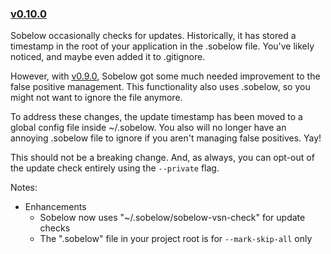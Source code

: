 ### [v0.10.0](#v0100)

Sobelow occasionally checks for updates. Historically, it has stored a timestamp 
in the root of your application in the .sobelow file. You've likely noticed, and 
maybe even added it to .gitignore. 

However, with [v0.9.0](#v090), Sobelow got some much needed improvement to the 
false positive management. This functionality also uses .sobelow, so you might not 
want to ignore the file anymore.

To address these changes, the update timestamp has been moved to a global config 
file inside \~/.sobelow. You also will no longer have an annoying .sobelow file to 
ignore if you aren't managing false positives. Yay!

This should not be a breaking change. And, as always, you can opt-out of the update 
check entirely using the `--private` flag. 

Notes: 

* Enhancements
  * Sobelow now uses "~/.sobelow/sobelow-vsn-check" for update checks
  * The ".sobelow" file in your project root is for `--mark-skip-all` only